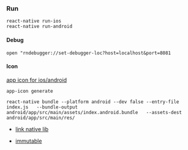 ### Run
```
react-native run-ios
react-native run-android
```
#### Debug
```
open "rndebugger://set-debugger-loc?host=localhost&port=8081
```

#### Icon
[app icon for ios/android](https://www.npmjs.com/package/app-icon)
```
app-icon generate
```
```
react-native bundle --platform android --dev false --entry-file index.js   --bundle-output android/app/src/main/assets/index.android.bundle   --assets-dest android/app/src/main/res/
```

- [link native lib](https://www.youtube.com/watch?v=e3ReNbQu79c)

- [immutable](https://immutable-js.github.io/immutable-js/) 
